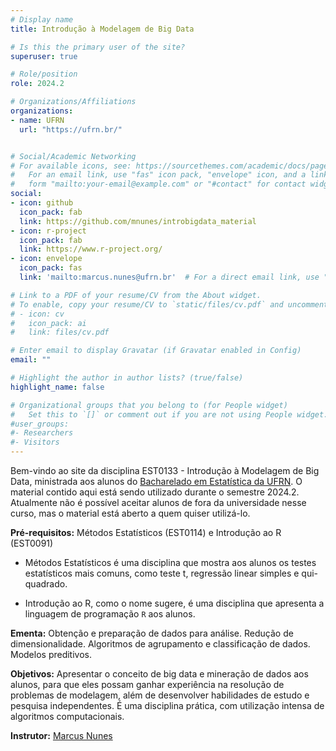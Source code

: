 ```yaml
---
# Display name
title: Introdução à Modelagem de Big Data

# Is this the primary user of the site?
superuser: true

# Role/position
role: 2024.2

# Organizations/Affiliations
organizations:
- name: UFRN
  url: "https://ufrn.br/"


# Social/Academic Networking
# For available icons, see: https://sourcethemes.com/academic/docs/page-builder/#icons
#   For an email link, use "fas" icon pack, "envelope" icon, and a link in the
#   form "mailto:your-email@example.com" or "#contact" for contact widget.
social:
- icon: github
  icon_pack: fab
  link: https://github.com/mnunes/introbigdata_material
- icon: r-project
  icon_pack: fab
  link: https://www.r-project.org/
- icon: envelope
  icon_pack: fas
  link: 'mailto:marcus.nunes@ufrn.br'  # For a direct email link, use "mailto:test@example.org".

# Link to a PDF of your resume/CV from the About widget.
# To enable, copy your resume/CV to `static/files/cv.pdf` and uncomment the lines below.
# - icon: cv
#   icon_pack: ai
#   link: files/cv.pdf

# Enter email to display Gravatar (if Gravatar enabled in Config)
email: ""

# Highlight the author in author lists? (true/false)
highlight_name: false

# Organizational groups that you belong to (for People widget)
#   Set this to `[]` or comment out if you are not using People widget.
#user_groups:
#- Researchers
#- Visitors
---
```


Bem-vindo ao site da disciplina EST0133 - Introdução à Modelagem de Big Data, ministrada aos alunos do [Bacharelado em Estatística da UFRN](https://sigaa.ufrn.br/sigaa/public/departamento/portal.jsf?id=47). O material contido aqui está sendo utilizado durante o semestre 2024.2. Atualmente não é possível aceitar alunos de fora da universidade nesse curso, mas o material está aberto a quem quiser utilizá-lo.

**Pré-requisitos:** Métodos Estatísticos (EST0114) e Introdução ao R (EST0091)

* Métodos Estatísticos é uma disciplina que mostra aos alunos os testes estatísticos mais comuns, como teste t, regressão linear simples e qui-quadrado. 

* Introdução ao R, como o nome sugere, é uma disciplina que apresenta a linguagem de programação `R` aos alunos.

**Ementa:** Obtenção e preparação de dados para análise. Redução de dimensionalidade. Algoritmos de agrupamento e classificação de dados. Modelos preditivos.

**Objetivos:** Apresentar o conceito de big data e mineração de dados aos alunos, para que eles possam ganhar experiência na resolução de problemas de modelagem, além de desenvolver habilidades de estudo e pesquisa independentes. É uma disciplina prática, com utilização intensa de algoritmos computacionais.

**Instrutor:** [Marcus Nunes](https://marcusnunes.me/)
